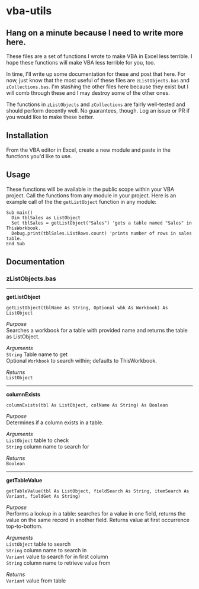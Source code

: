# vba-utils

## Hang on a minute because I need to write more here.

These files are a set of functions I wrote to make VBA in Excel less terrible. I hope these functions will make VBA less terrible for you, too.

In time, I'll write up some documentation for these and post that here. For now, just know that the most useful of these files are `zListObjects.bas` and `zCollections.bas`. I'm stashing the other files here because they exist but I will comb through these and I may destroy some of the other ones. 

The functions in `zListObjects` and `zCollections` are fairly well-tested and should perform decently well. No guarantees, though. Log an issue or PR if you would like to make these better.

## Installation

From the VBA editor in Excel, create a new module and paste in the functions you'd like to use. 

## Usage

These functions will be available in the public scope within your VBA project. Call the functions from any module in your project. Here is an example call of the the `getListObject` function in any module:

```
Sub main() 
  Dim tblSales as ListObject
  Set tblSales = getListObject("Sales") 'gets a table named "Sales" in ThisWorkbook.
  Debug.print(tblSales.ListRows.count) 'prints number of rows in sales table.
End Sub
```
## Documentation

### zListObjects.bas
---
**getListObject**

`getListObject(tblName As String, Optional wbk As Workbook) As ListObject`

*Purpose*<br/>
Searches a workbook for a table with provided name and returns the table as ListObject.

*Arguments*<br/>
`String` Table name to get<br>
Optional `Workbook` to search within; defaults to ThisWorkbook.

*Returns*<br/>`ListObject`

---
**columnExists**

`columnExists(tbl As ListObject, colName As String) As Boolean`

*Purpose*<br/>
Determines if a column exists in a table.

*Arguments*<br/>
`ListObject` table to check <br>
`String` column name to search for <br>

*Returns*<br/>`Boolean`

---
**getTableValue**

`getTableValue(tbl As ListObject, fieldSearch As String, itemSearch As Variant, fieldGet As String)`

*Purpose*<br/>
Performs a lookup in a table: searches for a value in one field, returns the value on the same record in another field. Returns value at first occurrence top-to-bottom.

*Arguments*<br/>
`ListObject` table to search <br>
`String` column name to search in <br>
`Variant` value to search for in first column <br>
`String` column name to retrieve value from <br>

*Returns*<br>
`Variant` value from table
